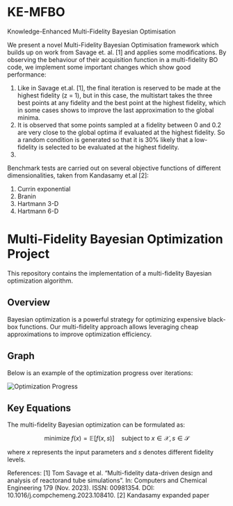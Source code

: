 # KE-MFBO
Knowledge-Enhanced Multi-Fidelity Bayesian Optimisation

We present a novel Multi-Fidelity Bayesian Optimisation framework which builds up on work from Savage et. al. [1] and applies some modifications.
By observing the behaviour of their acquisition function in a multi-fidelity BO code, we implement some important changes which show good performance:
1. Like in Savage et.al. [1], the final iteration is reserved to be made at the highest fidelity (z = 1), but in this case, the multistart takes the three best points at any fidelity and the best point at the highest fidelity, which in some cases shows to improve the last approximation to the global minima.
2. It is observed that some points sampled at a fidelity between 0 and 0.2 are very close to the global optima if evaluated at the highest fidelity. So a random condition is generated so that it is 30% likely that a low-fidelity is selected to be evaluated at the highest fidelity.
3. 
Benchmark tests are carried out on several objective functions of different dimensionalities, taken from Kandasamy et.al [2]:
1. Currin exponential
2. Branin
3. Hartmann 3-D
4. Hartmann 6-D

# Multi-Fidelity Bayesian Optimization Project

This repository contains the implementation of a multi-fidelity Bayesian optimization algorithm.

## Overview

Bayesian optimization is a powerful strategy for optimizing expensive black-box functions. Our multi-fidelity approach allows leveraging cheap approximations to improve optimization efficiency.

## Graph

Below is an example of the optimization progress over iterations:

![Optimization Progress](https://github.com/yourusername/yourrepository/blob/main/optimization_progress.png)

## Key Equations

The multi-fidelity Bayesian optimization can be formulated as:

$$
\text{minimize} \; f(x) = \mathbb{E}[f(x, s)] \quad \text{subject to} \; x \in \mathcal{X}, s \in \mathcal{S}
$$

where $x$ represents the input parameters and $s$ denotes different fidelity levels.





References:
[1] Tom Savage et al. “Multi-fidelity data-driven design and analysis of reactorand tube simulations”. In: Computers and Chemical Engineering 179 (Nov. 2023). ISSN: 00981354. DOI: 10.1016/j.compchemeng.2023.108410.
[2] Kandasamy expanded paper

